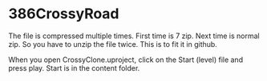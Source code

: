 # 386CrossyRoad

The file is compressed multiple times. First time is 7 zip. Next time is normal zip. So you have to unzip the file twice. This is to fit it in github.

When you open CrossyClone.uproject, click on the Start (level) file and press play. Start is in the content folder. 
